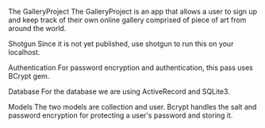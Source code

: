 The GalleryProject
The GalleryProject is an app that allows a user to sign up and keep track of their own online gallery comprised of piece of art from around the world. 

Shotgun
Since it is not yet published, use shotgun to run this on your localhost.

Authentication
For password encryption and authentication, this pass uses BCrypt gem.

Database
For the database we are using ActiveRecord and SQLite3.

Models
The two models are collection and user. 
Bcrypt handles the salt and password encryption for protecting a user's password and storing it. 

